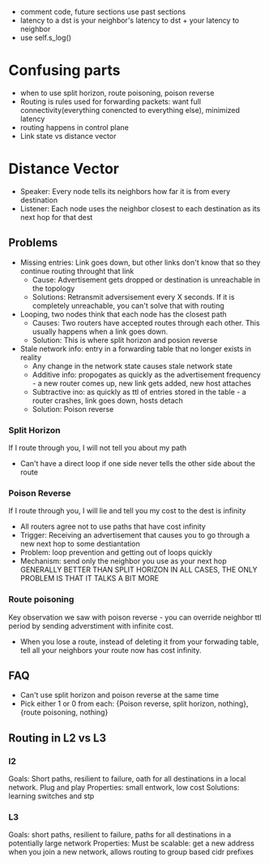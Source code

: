 - comment code, future sections use past sections
- latency to a dst is your neighbor's latency to dst + your latency to neighbor
- use self.s_log()

# Confusing parts
- when to use split horizon, route poisoning, poison reverse
- Routing is rules used for forwarding packets: want full connectivity(everything conencted to everything else), minimized latency
- routing happens in control plane
- Link state vs distance vector

# Distance Vector
- Speaker: Every node tells its neighbors how far it is from every destination
- Listener: Each node uses the neighbor closest to each destination as its next hop for that dest

## Problems
- Missing entries: Link goes down, but other links don't know that so they continue routing throught that link
    - Cause: Advertisement gets dropped or destination is unreachable in the topology
    - Solutions: Retransmit adversisement every X seconds. If it is completely unreachable, you can't solve that with routing
- Looping, two nodes think that each node has the closest path
    - Causes: Two routers have accepted routes through each other. This usually happens when a link goes down.
    - Solution: This is where split horizon and posion reverse
- Stale network info: entry in a forwarding table that no longer exists in reality
    - Any change in the network state causes stale network state
    - Additive info: propogates as quickly as the advertisement frequency - a new router comes up, new link gets added, new host attaches
    - Subtractive ino: as quickly as ttl of entries stored in the table - a router crashes, link goes down, hosts detach
    - Solution: Poison reverse

### Split Horizon
If I route through you, I will not tell you about my path
- Can't have a direct loop if one side never tells the other side about the route

### Poison Reverse
If I route through you, I will lie and tell you my cost to the dest is infinity
- All routers agree not to use paths that have cost infinity
- Trigger: Receiving an advertisement that causes you to go through a new next hop to some destiantation
- Problem: loop prevention and getting out of loops quickly
- Mechanism: send only the neighbor you use as your next hop
GENERALLY BETTER THAN SPLIT HORIZON IN ALL CASES, THE ONLY PROBLEM IS THAT IT TALKS A BIT MORE

### Route poisoning
Key observation we saw with poison reverse - you can override neighbor ttl period by sending adverstiment with infinite cost.
- When you lose a route, instead of deleting it from your forwading table, tell all your neighbors your route now has cost infinity.

## FAQ
- Can't use split horizon and poison reverse at the same time
- Pick either 1 or 0 from each: {Poison reverse, split horizon, nothing}, {route poisoning, nothing}

## Routing in L2 vs L3

### l2
Goals: Short paths, resilient to failure, oath for all destinations in a local network. Plug and play
Properties: small entwork, low cost
Solutions: learning switches and stp

### L3
Goals: short paths, resilient to failure, paths for all destinations in a potentially large network
Properties: Must be scalable: get a new address when you join a new network, allows routing to group based cidr prefixes

